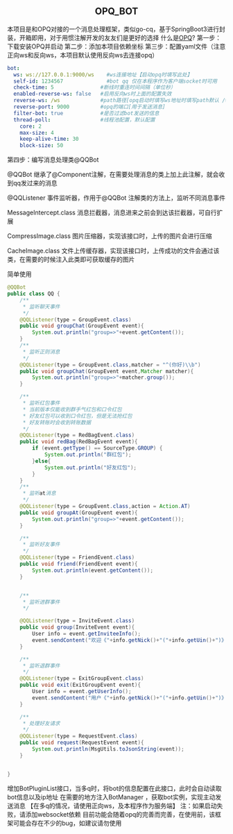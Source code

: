 ## <center>OPQ_BOT</center>
本项目是和OPQ对接的一个消息处理框架，类似go-cq，基于SpringBoot3进行封装，开箱即用，对于用惯注解开发的友友们是更好的选择
什么是[OPQ](https://github.com/opq-osc/OPQ)?
第一步：下载安装OPQ并启动
第二步：添加本项目依赖坐标
第三步：配置yaml文件（注意正向ws和反向ws，本项目默认使用反向ws去连接opq）
```yaml
bot:
  ws: ws://127.0.0.1:9000/ws    #ws连接地址【启动opq时填写此处】
  self-id: 1234567              #bot qq 仅在本程序作为客户端socket时可用
  check-time: 5               #断线时重连时间间隔（单位秒）
  enabled-reverse-ws: false   #启用反向ws时上面的配置失效
  reverse-ws: /ws             #path路径[opq启动时填写ws地址时填写path默认 /ws]
  reverse-port: 9000          #opq的端口[用于发送消息]
  filter-bot: true            #是否过滤bot发送的信息
  thread-poll:                #线程池配置，默认配置
    core: 2
    max-size: 4
    keep-alive-time: 30
    block-size: 50
```
第四步：编写消息处理类@QQBot

@QQBot 继承了@Component注解，在需要处理消息的类上加上此注解，就会收到qq发过来的消息

@QQListener 事件监听器，作用于@QQBot 注解类的方法上，监听不同消息事件

MessageIntercept.class 消息拦截器，消息进来之前会到达该拦截器，可自行扩展

CompressImage.class 图片压缩器，实现该接口时，上传的图片会进行压缩

CacheImage.class 文件上传缓存器，实现该接口时，上传成功的文件会通过该类，在需要的时候注入此类即可获取缓存的图片


简单使用
```java
@QQBot
public class QQ {
    /**
     * 监听聊天事件
     */
    @QQListener(type = GroupEvent.class)
    public void groupChat(GroupEvent event){
        System.out.println("group=>"+event.getContent());
    }
    /**
     * 监听正则消息
     */
    @QQListener(type = GroupEvent.class,matcher = "^(你好)\\b")
    public void groupChat(GroupEvent event,Matcher matcher){
        System.out.println("group=>"+matcher.group());
    }

    /**
     * 监听红包事件
     * 当前版本仅能收到群手气红包和口令红包
     * 好友红包可以收到口令红包，但是无法抢红包
     * 好友转账时会收到转账数据
     */
    @QQListener(type = RedBagEvent.class)
    public void redBag(RedBagEvent event){
        if (event.getType() == SourceType.GROUP) {
            System.out.println("群红包");
        }else{
            System.out.println("好友红包");
        }
    }
    /**
     * 监听at消息
     */
    @QQListener(type = GroupEvent.class,action = Action.AT)
    public void groupAt(GroupEvent event){
        System.out.println("group=>"+event.getContent());
    }

    /**
     * 监听好友事件
     */
    @QQListener(type = FriendEvent.class)
    public void friend(FriendEvent event){
        System.out.println(event.getContent());
    }


    /**
     * 监听进群事件
     */

    @QQListener(type = InviteEvent.class)
    public void group(InviteEvent event){
        User info = event.getInviteeInfo();
        event.sendContent("欢迎《"+info.getNick()+"("+info.getUin()+")》进群，来了就别想跑了，亮出你的美照吧");
    }

    /**
     * 监听退群事件
     */
    @QQListener(type = ExitGroupEvent.class)
    public void exit(ExitGroupEvent event){
        User info = event.getUserInfo();
        event.sendContent("用户《"+info.getNick()+"("+info.getUin()+")》退出了群聊");
    }

    /**
     * 处理好友请求
     */
    @QQListener(type = RequestEvent.class)
    public void request(RequestEvent event){
        System.out.println(MsgUtils.toJsonString(event));
    }


}

```

增加BotPluginList接口，当多q时，将bot的信息配置在此接口，此时会自动读取bot信息以及ip地址
在需要的地方注入BotManager ，获取bot实例，实现主动发送消息 
【在多q的情况，请使用正向ws，及本程序作为服务端】
注：如果启动失败，请添加websocket依赖
目前功能会随着opq的完善而完善，在使用前，该框架可能会存在不少的bug，如建议请勿使用
